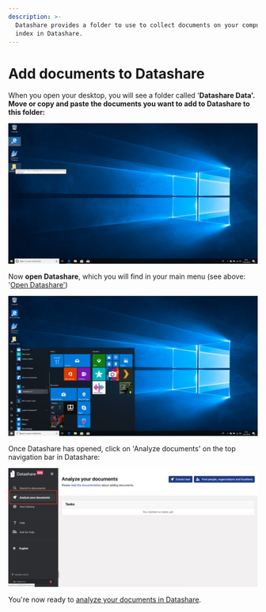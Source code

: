 ```yaml
---
description: >-
  Datashare provides a folder to use to collect documents on your computer to
  index in Datashare.
---
```


# Add documents to Datashare

When you open your desktop, you will see a folder called '**Datashare Data'.** **Move or copy and paste the documents you want to add to Datashare to this folder:**

![](../../.gitbook/assets/capture-de-cran-42.png)

Now **open Datashare**, which you will find in your main menu (see above: '[Open Datashare'](https://icij.gitbook.io/datashare/windows/open-datashare-on-windows))

![](../../.gitbook/assets/capture-de-cran-33.png)

Once Datashare has opened, click on 'Analyze documents' on the top navigation bar in Datashare:​

![](<../../.gitbook/assets/Analyze (1) (1) (1) (1) (2).png>)

You're now ready to [analyze your documents in Datashare](https://icij.gitbook.io/datashare/all/analyze-documents).
